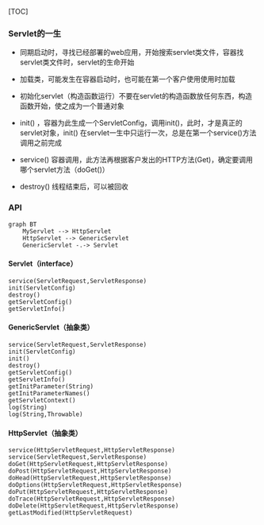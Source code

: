 [TOC]

### Servlet的一生

* 同期启动时，寻找已经部署的web应用，开始搜索servlet类文件，容器找servlet类文件时，servlet的生命开始

* 加载类，可能发生在容器启动时，也可能在第一个客户使用使用时加载

* 初始化servlet（构造函数运行）不要在servlet的构造函数放任何东西，构造函数开始，使之成为一个普通对象

* init() ，容器为此生成一个ServletConfig，调用init()，此时，才是真正的servlet对象，init() 在servlet一生中只运行一次，总是在第一个service()方法调用之前完成

* service() 容器调用，此方法再根据客户发出的HTTP方法(Get)，确定要调用哪个servlet方法（doGet()）

* destroy() 线程结束后，可以被回收


### API

```mermaid
graph BT
	MyServlet --> HttpServlet
	HttpServlet --> GenericServlet
	GenericServlet -.-> Servlet
```



#### Servlet（interface）

```
service(ServletRequest,ServletResponse)
init(ServletConfig)
destroy()
getServletConfig()
getServletInfo()
```

#### GenericServlet（抽象类）

```
service(ServletRequest,ServletResponse)
init(ServletConfig)
init()
destroy()
getServletConfig()
getServletInfo()
getInitParameter(String)
getInitParameterNames()
getServletContext()
log(String)
log(String,Throwable)
```

#### HttpServlet（抽象类）

```
service(HttpServletRequest,HttpServletResponse)
service(ServletRequest,ServletResponse)
doGet(HttpServletRequest,HttpServletResponse)
doPost(HttpServletRequest,HttpServletResponse)
doHead(HttpServletRequest,HttpServletResponse)
doOptions(HttpServletRequest,HttpServletResponse)
doPut(HttpServletRequest,HttpServletResponse)
doTrace(HttpServletRequest,HttpServletResponse)
doDelete(HttpServletRequest,HttpServletResponse)
getLastModified(HttpServletRequest)
```

